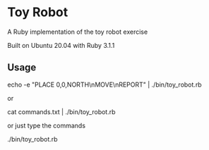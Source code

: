 # Toy Robot

A Ruby implementation of the toy robot exercise 

Built on Ubuntu 20.04 with Ruby 3.1.1

## Usage

echo -e "PLACE 0,0,NORTH\nMOVE\nREPORT" | ./bin/toy_robot.rb

or 

cat commands.txt | ./bin/toy_robot.rb

or just type the commands

./bin/toy_robot.rb